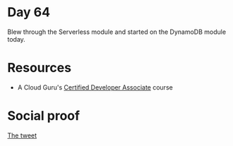 # Day 64

Blew through the Serverless module and started on the DynamoDB module today. 

# Resources

- A Cloud Guru's [Certified Developer Associate](https://acloud.guru/learn/aws-certified-developer-associate) course

# Social proof

[The tweet](https://twitter.com/jennapederson/status/1329270327638183938?s=20)
